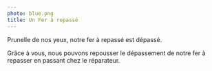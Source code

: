 ```yaml
---
photo: blue.png
title: Un Fer à repassé
---
```

Prunelle de nos yeux, notre fer à repassé est dépassé.


Grâce à vous, nous pouvons repousser le dépassement de notre fer à repasser en passant chez le réparateur.

